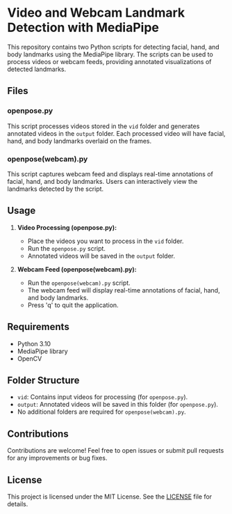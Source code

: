 # Video and Webcam Landmark Detection with MediaPipe

This repository contains two Python scripts for detecting facial, hand, and body landmarks using the MediaPipe library. The scripts can be used to process videos or webcam feeds, providing annotated visualizations of detected landmarks.

## Files

### openpose.py

This script processes videos stored in the `vid` folder and generates annotated videos in the `output` folder. Each processed video will have facial, hand, and body landmarks overlaid on the frames.

### openpose(webcam).py

This script captures webcam feed and displays real-time annotations of facial, hand, and body landmarks. Users can interactively view the landmarks detected by the script.

## Usage

1. **Video Processing (openpose.py):**
    - Place the videos you want to process in the `vid` folder.
    - Run the `openpose.py` script.
    - Annotated videos will be saved in the `output` folder.

2. **Webcam Feed (openpose(webcam).py):**
    - Run the `openpose(webcam).py` script.
    - The webcam feed will display real-time annotations of facial, hand, and body landmarks.
    - Press 'q' to quit the application.

## Requirements

- Python 3.10
- MediaPipe library
- OpenCV

## Folder Structure

- `vid`: Contains input videos for processing (for `openpose.py`).
- `output`: Annotated videos will be saved in this folder (for `openpose.py`).
- No additional folders are required for `openpose(webcam).py`.

## Contributions

Contributions are welcome! Feel free to open issues or submit pull requests for any improvements or bug fixes.

## License

This project is licensed under the MIT License. See the [LICENSE](LICENSE) file for details.
